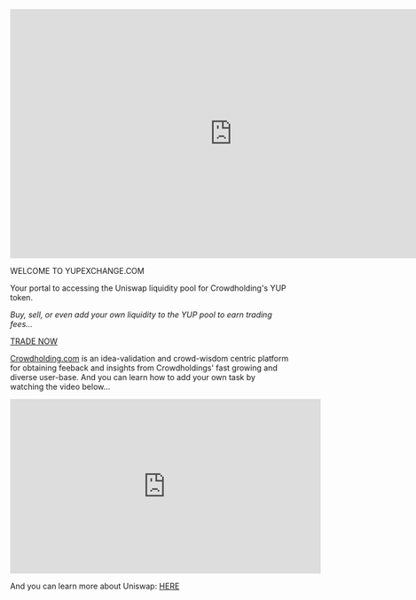 <link rel="stylesheet" type="text/css" href="gistfile1.css">
<div class="video-container">
<iframe src="http://player.vimeo.com/video/6284199?title=0&byline=0&portrait=0" width="800" height="450" frameborder="0"></iframe>
</div>

WELCOME TO YUPEXCHANGE.COM

Your portal to accessing the Uniswap liquidity pool for Crowdholding's YUP token.  

<i>Buy, sell, or even add your own liquidity to the YUP pool to earn trading fees...</i>

[TRADE NOW](https://uniswap.exchange/swap/0xd9a12cde03a86e800496469858de8581d3a5353d)
  
[Crowdholding.com](https://www.crowdholding.com) is an idea-validation and crowd-wisdom centric platform for obtaining feeback and insights from Crowdholdings' fast growing and diverse user-base.   And you can learn how to add your own task by watching the video below... 

<iframe width="560" height="315" src="https://www.youtube.com/embed/jMsWxd6XTWE" frameborder="0" allow="accelerometer; autoplay; encrypted-media; gyroscope; picture-in-picture" allowfullscreen></iframe>

<br/>

And you can learn more about Uniswap: [HERE](https://docs.uniswap.io/)

